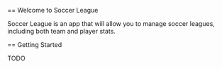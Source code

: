 == Welcome to Soccer League

Soccer League is an app that will allow you to manage soccer leagues, including both team and player stats.

== Getting Started

TODO

